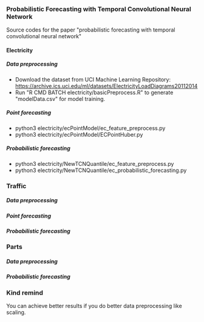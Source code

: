 ### Probabilistic Forecasting with Temporal Convolutional Neural Network
Source codes for the paper "probabilistic forecasting with temporal convolutional neural network"
#### Electricity
##### Data preprocessing
   * Download the dataset from UCI Machine Learning Repository: https://archive.ics.uci.edu/ml/datasets/ElectricityLoadDiagrams20112014
   * Run "R CMD BATCH electricity/basicPreprocess.R" to generate "modelData.csv" for model training. 
##### Point forecasting
   * python3 electricity/ecPointModel/ec_feature_preprocess.py
   * python3 electricity/ecPointModel/ECPointHuber.py
##### Probabilistic forecasting
   * python3 electricity/NewTCNQuantile/ec_feature_preprocess.py
   * python3 electricity/NewTCNQuantile/ec_probabilistic_forecasting.py
### Traffic
##### Data preprocessing
##### Point forecasting
##### Probabilistic forecasting
### Parts
##### Data preprocessing
##### Probabilistic forecasting

### Kind remind
You can achieve better results if you do better data preprocessing like scaling.
